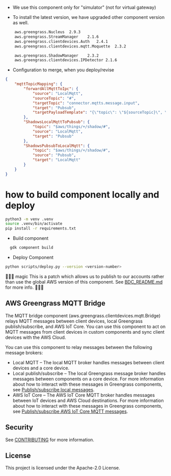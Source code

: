 - We use this component only for "simulator" (not for virtual gateway)

- To install the latest version, we have upgraded other component version as well.

```bash
    aws.greengrass.Nucleus	2.9.3
    aws.greengrass.StreamManager	2.1.6
    aws.greengrass.clientdevices.Auth	2.4.1
    aws.greengrass.clientdevices.mqtt.Moquette	2.3.2
```

```bash
    aws.greengrass.ShadowManager	2.3.2
    aws.greengrass.clientdevices.IPDetector	2.1.6
```

- Configuration to merge, when you deploy/revise

```json
{
    "mqttTopicMapping": {
        "forwardAllMqttToIpc": {
            "source": "LocalMqtt",
            "sourceTopic": "#",
            "targetTopic": "connector.mqtts.message.input",
            "target": "Pubsub",
            "targetPayloadTemplate": "{\"topic\": \"${sourceTopic}\", \"payload\": \"${sourcePayload:base64}\"}"
        },
        "ShadowsLocalMqttToPubsub": {
            "topic": "$aws/things/+/shadow/#",
            "source": "LocalMqtt",
            "target": "Pubsub"
        },
        "ShadowsPubsubToLocalMqtt": {
            "topic": "$aws/things/+/shadow/#",
            "source": "Pubsub",
            "target": "LocalMqtt"
        }
    }
}
```


# how to build component locally and deploy


```bash
python3 -m venv .venv
source .venv/bin/activate
pip install -r requirements.txt
```

- Build component 

```bash
  gdk component build
```

- Deploy Component

```bash
python scripts/deploy.py --version <version-number>
```






🧙🧙🧙 magic
This is a patch which allows us to publish to our accounts rather than use the global AWS version of this component. See [BDC_README.md](BDC_README.md) for more info.
🧙🧙🧙

## AWS Greengrass MQTT Bridge

The MQTT bridge component (aws.greengrass.clientdevices.mqtt.Bridge) relays MQTT messages between client devices, local Greengrass publish/subscribe, and AWS IoT Core. You can use this component to act on MQTT messages from client devices in custom components and sync client devices with the AWS Cloud.

You can use this component to relay messages between the following message brokers:
* Local MQTT – The local MQTT broker handles messages between client devices and a core device.
* Local publish/subscribe – The local Greengrass message broker handles messages between components on a core device. For more information about how to interact with these messages in Greengrass components, see [Publish/subscribe local messages](https://docs.aws.amazon.com/greengrass/v2/developerguide/ipc-publish-subscribe.html).
* AWS IoT Core – The AWS IoT Core MQTT broker handles messages between IoT devices and AWS Cloud destinations. For more information about how to interact with these messages in Greengrass components, see [Publish/subscribe AWS IoT Core MQTT messages](https://docs.aws.amazon.com/greengrass/v2/developerguide/ipc-iot-core-mqtt.html).

## Security

See [CONTRIBUTING](CONTRIBUTING.md#security-issue-notifications) for more information.

## License

This project is licensed under the Apache-2.0 License.

